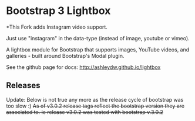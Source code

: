 Bootstrap 3 Lightbox
========

*This Fork adds Instagram video support.

Just use "instagram" in the data-type (instead of image, youtube or vimeo).

A lightbox module for Bootstrap that supports images, YouTube videos, and galleries - built around Bootstrap's Modal plugin.

See the github page for docs: http://ashleydw.github.io/lightbox

Releases
----
Update: Below is not true any more as the release cycle of bootstrap was too slow :)
~~As of v3.0.2 release tags reflect the bootstrap version they are associated to. ie release v3.0.2 was tested with bootstrap v.3.0.2~~